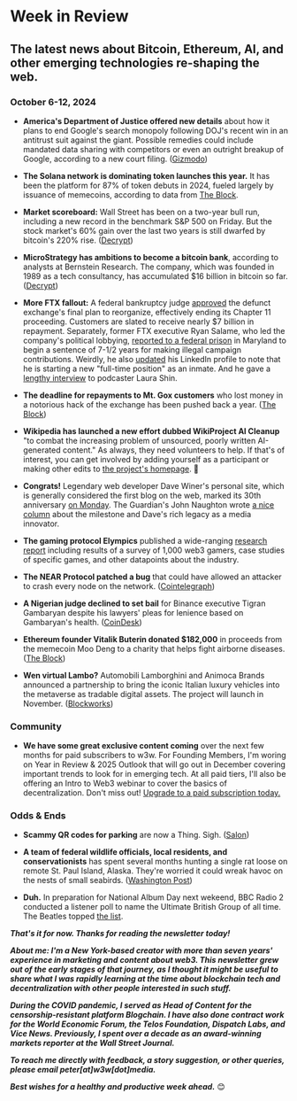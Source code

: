 # Week in Review
## The latest news about Bitcoin, Ethereum, AI, and other emerging technologies re-shaping the web.

### October 6-12, 2024

- **America's Department of Justice offered new details** about how it plans to end Google's search monopoly following DOJ's recent win in an antitrust suit against the giant. Possible remedies could include mandated data sharing with competitors or even an outright breakup of Google, according to a new court filing. ([Gizmodo](https://gizmodo.com/doj-reveals-its-plan-for-breaking-up-googles-search-monopoly-2000509815))

- **The Solana network is dominating token launches this year.** It has been the platform for 87% of token debuts in 2024, fueled largely by issuance of memecoins, according to data from [The Block](https://www.theblock.co/post/319875/solana-dominates-token-launches-accounting-for-over-87-of-new-tokens-in-2024).

- **Market scoreboard:** Wall Street has been on a two-year bull run, including a new record in the benchmark S&P 500 on Friday. But the stock market's 60% gain over the last two years is still dwarfed by bitcoin's 220% rise. ([Decrypt](https://decrypt.co/285872/wall-street-bull-run-bitcoin-dominates))

- **MicroStrategy has ambitions to become a bitcoin bank**, according to analysts at Bernstein Research. The company, which was founded in 1989 as a tech consultancy, has accumulated $16 billion in bitcoin so far. ([Decrypt](https://decrypt.co/285838/microstrategy-bitcoin-bank-trillion-dollar))

- **More FTX fallout:** A federal bankruptcy judge [approved](https://www.theblock.co/post/319909/us-bankruptcy-judge-approves-ftx-reorganization-plan-two-years-after-the-exchanges-collapse) the defunct exchange's final plan to reorganize, effectively ending its Chapter 11 proceeding. Customers are slated to receive nearly $7 billion in repayment. Separately, former FTX executive Ryan Salame, who led the company's political lobbying, [reported to a federal prison](https://edition.cnn.com/2024/10/11/business/ryan-salame-ftx-linkedin-profile-prison-intl-scli/index.html) in Maryland to begin a sentence of 7-1/2 years for making illegal campaign contributions. Weirdly, he also [updated](https://www.linkedin.com/in/ryansalame/recent-activity/all/) his LinkedIn profile to note that he is starting a new "full-time position" as an inmate. And he gave a [lengthy interview](https://unchainedcrypto.com/podcast/ftxs-ryan-salame-is-going-to-prison-heres-what-he-has-to-say/) to podcaster Laura Shin. 

- **The deadline for repayments to Mt. Gox customers** who lost money in a notorious hack of the exchange has been pushed back a year. ([The Block](https://www.theblock.co/post/320746/mt-gox-pushes-repayment-deadline-to-2025))

- **Wikipedia has launched a new effort dubbed WikiProject AI Cleanup** "to combat the increasing problem of unsourced, poorly written AI-generated content." As always, they need volunteers to help. If that's of interest, you can get involved by adding yourself as a participant or making other edits to [the project's homepage](https://en.wikipedia.org/wiki/Wikipedia:WikiProject_AI_Cleanup). 🙏

- **Congrats!** Legendary web developer Dave Winer's personal site, which is generally considered the first blog on the web, marked its 30th anniversary [on Monday](http://scripting.com/2024/10/07.html). The Guardian's John Naughton wrote [a nice column](http://scripting.com/2024/10/07.html) about the milestone and Dave's rich legacy as a media innovator.

- **The gaming protocol Elympics** published a wide-ranging [research report](https://static.elympics.cc/reports/Global-Gaming-Report-2024_Elympics_BGA_PlayToEarn.pdf) including results of a survey of 1,000 web3 gamers, case studies of specific games, and other datapoints about the industry.

- **The NEAR Protocol patched a bug** that could have allowed an attacker to crash every node on the network. ([Cointelegraph](https://cointelegraph.com/news/near-patche-web3-ping-vulnerability))

- **A Nigerian judge declined to set bail** for Binance executive Tigran Gambaryan despite his lawyers' pleas for lenience based on Gambaryan's health. ([CoinDesk](https://www.coindesk.com/policy/2024/10/11/binance-executive-tigran-gambaryan-denied-bail-in-nigeria/))

- **Ethereum founder Vitalik Buterin donated $182,000** in proceeds from the memecoin Moo Deng to a charity that helps fight airborne diseases. ([The Block](https://www.theblock.co/post/319810/vitalik-buterin-moo-deng-memecoin-help-fight-airborne-diseases))  

- **Wen virtual Lambo?** Automobili Lamborghini and Animoca Brands announced a partnership to bring the iconic Italian luxury vehicles into the metaverse as tradable digital assets. The project will launch in November. ([Blockworks](https://blockworks.co/news/lamborghinis-are-coming-to-the-metaverse))

### Community

- **We have some great exclusive content coming** over the next few months for paid subscribers to w3w. For Founding Members, I'm woring on Year in Review & 2025 Outlook that will go out in December covering important trends to look for in emerging tech. At all paid tiers, I'll also be offering an Intro to Web3 webinar to cover the basics of decentralization. Don't miss out! [Upgrade to a paid subscription today.](https://w3wnews.substack.com/subscribe)   

### Odds & Ends

- **Scammy QR codes for parking** are now a Thing. Sigh. ([Salon](https://www.salon.com/2024/10/06/fake-qr-parking-codes-are-the-latest-scam-how-to-detect-them/))

- **A team of federal wildlife officials, local residents, and conservationists** has spent several months hunting a single rat loose on remote St. Paul Island, Alaska. They're worried it could wreak havoc on the nests of small seabirds. ([Washington Post](https://www.washingtonpost.com/nation/2024/10/11/alaska-rat-hunt-st-paul-island/))

- **Duh.** In preparation for National Album Day next wekeend, BBC Radio 2 conducted a listener poll to name the Ultimate British Group of all time. The Beatles topped [the list](https://www.bbc.com/mediacentre/2024/radio-2-ultimate-british-group-result).

_**That's it for now. Thanks for reading the newsletter today!**_

_**About me: I'm a New York-based creator with more than seven years' experience in marketing and content about web3. This newsletter grew out of the early stages of that journey, as I thought it might be useful to share what I was rapidly learning at the time about blockchain tech and decentralization with other people interested in such stuff.**_

 _**During the COVID pandemic, I served as Head of Content for the censorship-resistant platform Blogchain. I have also done contract work for the World Economic Forum, the Telos Foundation, Dispatch Labs, and Vice News. Previously, I spent over a decade as an award-winning markets reporter at the Wall Street Journal.**_

 _**To reach me directly with feedback, a story suggestion, or other queries, please email peter[at]w3w[dot]media.**_

 _**Best wishes for a healthy and productive week ahead.**_ 😊
